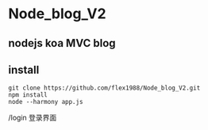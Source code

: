 Node_blog_V2
============

nodejs koa MVC blog
-----
install
-----
    git clone https://github.com/flex1988/Node_blog_V2.git
    npm install
    node --harmony app.js

/login 登录界面

